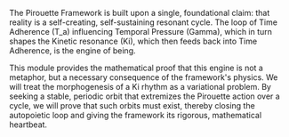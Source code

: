 The Pirouette Framework is built upon a single, foundational claim: that reality is a self-creating, self-sustaining resonant cycle. The loop of Time Adherence (T_a) influencing Temporal Pressure (Gamma), which in turn shapes the Kinetic resonance (Ki), which then feeds back into Time Adherence, is the engine of being.

This module provides the mathematical proof that this engine is not a metaphor, but a necessary consequence of the framework's physics. We will treat the morphogenesis of a Ki rhythm as a variational problem. By seeking a stable, periodic orbit that extremizes the Pirouette action over a cycle, we will prove that such orbits must exist, thereby closing the autopoietic loop and giving the framework its rigorous, mathematical heartbeat.